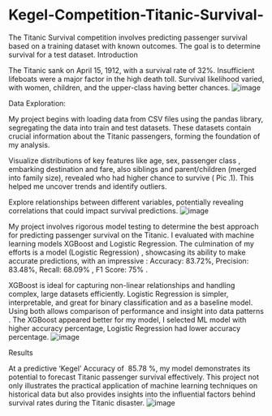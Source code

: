 # Kegel-Competition-Titanic-Survival-
The Titanic Survival competition involves predicting passenger survival based on a training dataset with known outcomes. The goal is to determine survival for a test dataset. 
Introduction


The Titanic sank on April 15, 1912, with a survival rate of 32%. Insufficient lifeboats were a major factor in the high death toll. Survival likelihood varied, with women, children, and the upper-class having better chances.
![image](https://github.com/user-attachments/assets/600ef335-8707-439c-8276-e170632d0f81)

Data Exploration:

My project begins with loading data from CSV files using the pandas library, segregating the data into train and test datasets. These datasets contain crucial information about the Titanic passengers, forming the foundation of my analysis.

 Visualize distributions of key features like age, sex, passenger class , embarking destination  and fare, also siblings and parent/children (merged into family size),  revealed who had higher chance to survive ( Pic .1). This helped me uncover trends and identify outliers.

 Explore relationships between different variables, potentially revealing correlations that could impact survival predictions.
![image](https://github.com/user-attachments/assets/d8ca6661-a622-4fda-b419-94a8bd530cb5)

My project involves rigorous model testing to determine the best approach for predicting passenger survival on the Titanic. I evaluated with machine learning models XGBoost and Logistic Regression. The culmination of my efforts is a model (Logistic Regression) , showcasing its ability to make accurate predictions, with an impressive : 
Accuracy: 83.72%,  Precision: 83.48%,   Recall: 68.09% , F1 Score: 75% .

XGBoost is ideal for capturing non-linear relationships and handling complex, large datasets efficiently. Logistic Regression is simpler, interpretable, and great for binary classification and as a baseline model. Using both allows comparison of performance and insight into data patterns . The XGBoost appeared better for my model, I selected ML model with higher accuracy percentage, Logistic Regression had lower accuracy percentage. 
![image](https://github.com/user-attachments/assets/9cacbf63-7bc8-42c2-bb48-086977a9f621)

Results

At a predictive ‘Kegel’ Accuracy of  85.78 %, my model demonstrates its potential to forecast Titanic passenger survival effectively. 
This project not only illustrates the practical application of machine learning techniques on historical data but also provides insights into the influential factors behind survival rates during the Titanic disaster.
![image](https://github.com/user-attachments/assets/c7f15f5e-7695-4f80-9da4-642bf22f6b5b)

